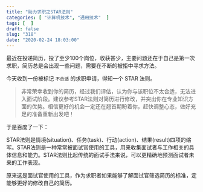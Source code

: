 ```yaml
---
title: "助力求职之STAR法则"
categories: [ "计算机技术", "通用技术"  ]
tags: [  ]
draft: false
slug: "318"
date: "2020-02-24 18:03:00"
---
```


最近在投递简历，投了至少100个岗位，收获甚少，主要问题还在于自己是第一次求职，简历总是会出现一些问题，需要在不断的被拒中寻求方法。

今天收到一份被标记 `不合适` 的求职申请，得知一个 STAR 法则。

> 非常荣幸收到你的简历，经过我们评估，认为你与该职位不太合适，无法进入面试阶段。建议参考STAR法则对简历进行修改，并突出你在专业知识方面的优势。相信更好的机会一定还在翘首期盼着你，赶快调整心态，做好充足的准备重新出发吧！

于是百度了一下：

STAR法则是情境(situation)、任务(task)、行动(action)、结果(result)四项的缩写。STAR法则是一种常常被面试官使用的工具，用来收集面试者与工作相关的具体信息和能力。STAR法则比起传统的面试手法来说，可以更精确地预测面试者未来的工作表现。

原来这是面试官使用的工具，作为求职者如果能够了解面试官筛选简历的标准，定能够更好的修改自己的简历。

